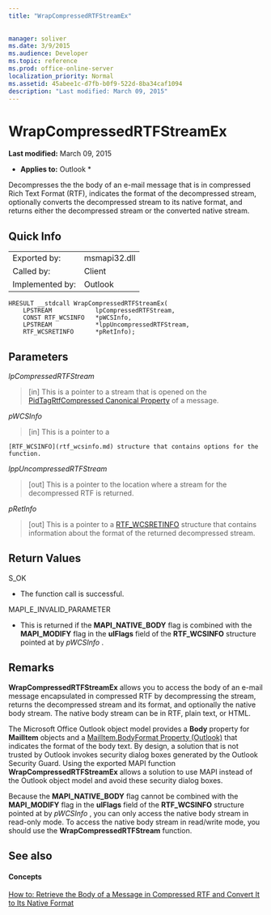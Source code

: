 ```yaml
---
title: "WrapCompressedRTFStreamEx"
 
 
manager: soliver
ms.date: 3/9/2015
ms.audience: Developer
ms.topic: reference
ms.prod: office-online-server
localization_priority: Normal
ms.assetid: 45abee1c-d7fb-b0f9-522d-8ba34caf1094
description: "Last modified: March 09, 2015"
---
```


# WrapCompressedRTFStreamEx

 **Last modified:** March 09, 2015 
  
 * **Applies to:** Outlook * 
  
Decompresses the the body of an e-mail message that is in compressed Rich Text Format (RTF), indicates the format of the decompressed stream, optionally converts the decompressed stream to its native format, and returns either the decompressed stream or the converted native stream.
  
## Quick Info

|||
|:-----|:-----|
|Exported by:  <br/> |msmapi32.dll  <br/> |
|Called by:  <br/> |Client  <br/> |
|Implemented by:  <br/> |Outlook  <br/> |
   
```
HRESULT __stdcall WrapCompressedRTFStreamEx( 
    LPSTREAM            lpCompressedRTFStream, 
    CONST RTF_WCSINFO   *pWCSInfo, 
    LPSTREAM            *lppUncompressedRTFStream, 
    RTF_WCSRETINFO      *pRetInfo); 

```

## Parameters

 _lpCompressedRTFStream_
  
> [in] This is a pointer to a stream that is opened on the [PidTagRtfCompressed Canonical Property](pidtagrtfcompressed-canonical-property.md) of a message. 
    
 _pWCSInfo_
  
> [in] This is a pointer to a 
    
    [RTF_WCSINFO](rtf_wcsinfo.md) structure that contains options for the function. 
    
 _lppUncompressedRTFStream_
  
> [out] This is a pointer to the location where a stream for the decompressed RTF is returned. 
    
 _pRetInfo_
  
> [out] This is a pointer to a [RTF_WCSRETINFO](rtf_wcsretinfo.md) structure that contains information about the format of the returned decompressed stream. 
    
## Return Values

S_OK 
  
- The function call is successful.
    
MAPI_E_INVALID_PARAMETER 
  
- This is returned if the **MAPI_NATIVE_BODY** flag is combined with the **MAPI_MODIFY** flag in the **ulFlags** field of the **RTF_WCSINFO** structure pointed at by  *pWCSInfo*  . 
    
## Remarks

 **WrapCompressedRTFStreamEx** allows you to access the body of an e-mail message encapsulated in compressed RTF by decompressing the stream, returns the decompressed stream and its format, and optionally the native body stream. The native body stream can be in RTF, plain text, or HTML. 
  
The Microsoft Office Outlook object model provides a **Body** property for **MailItem** objects and a [MailItem.BodyFormat Property (Outlook)](http://msdn.microsoft.com/library/f635a0bc-20b7-206c-f558-a4ca2519670f%28Office.15%29.aspx) that indicates the format of the body text. By design, a solution that is not trusted by Outlook invokes security dialog boxes generated by the Outlook Security Guard. Using the exported MAPI function **WrapCompressedRTFStreamEx** allows a solution to use MAPI instead of the Outlook object model and avoid these security dialog boxes. 
  
Because the **MAPI_NATIVE_BODY** flag cannot be combined with the **MAPI_MODIFY** flag in the **ulFlags** field of the **RTF_WCSINFO** structure pointed at by  *pWCSInfo*  , you can only access the native body stream in read-only mode. To access the native body stream in read/write mode, you should use the **WrapCompressedRTFStream** function. 
  
## See also

#### Concepts

[How to: Retrieve the Body of a Message in Compressed RTF and Convert It to Its Native Format](how-to-retrieve-the-body-of-a-message-in-compressed-rtf-and-convert.md)

